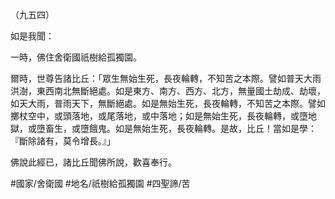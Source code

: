 （九五四）

如是我聞：

一時，佛住舍衛國祇樹給孤獨園。

爾時，世尊告諸比丘：「眾生無始生死，長夜輪轉，不知苦之本際。譬如普天大雨洪澍，東西南北無斷絕處。如是東方、南方、西方、北方，無量國土劫成、劫壞，如天大雨，普雨天下，無斷絕處。如是無始生死，長夜輪轉，不知苦之本際。譬如擲杖空中，或頭落地，或尾落地，或中落地；如是無始生死，長夜輪轉，或墮地獄，或墮畜生，或墮餓鬼。如是無始生死，長夜輪轉。是故，比丘！當如是學：『斷除諸有，莫令增長。』」

佛說此經已，諸比丘聞佛所說，歡喜奉行。

#國家/舍衛國
#地名/祇樹給孤獨園
#四聖諦/苦
